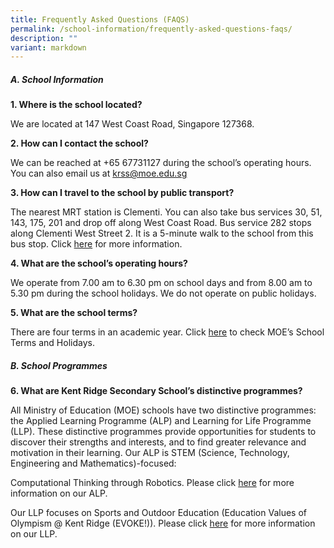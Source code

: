 ```yaml
---
title: Frequently Asked Questions (FAQS)
permalink: /school-information/frequently-asked-questions-faqs/
description: ""
variant: markdown
---
```

##### **A. School Information**

**1\. Where is the school located?**

We are located at 147 West Coast Road, Singapore 127368.

**2\. How can I contact the school?**

We can be reached at +65 67731127 during the school’s operating hours. You can also email us at krss@moe.edu.sg

**3\. How can I travel to the school by public transport?**

The nearest MRT station is Clementi. You can also take bus services 30, 51, 143, 175, 201 and drop off along West Coast Road. Bus service 282 stops along Clementi West Street 2. It is a 5-minute walk to the school from this bus stop. Click [here](https://kentridgesec.moe.edu.sg/school-information/contact-information/) for more information.

**4\. What are the school’s operating hours?**

We operate from 7.00 am to 6.30 pm on school days and from 8.00 am to 5.30 pm during the school holidays. We do not operate on public holidays.

**5\. What are the school terms?**

There are four terms in an academic year. Click [here](https://www.moe.gov.sg/news/press-releases/20230807-school-terms-and-holidays-for-2024) to check MOE’s School Terms and Holidays.

##### B. School Programmes

**6\. What are Kent Ridge Secondary School’s distinctive programmes?**

All Ministry of Education (MOE) schools have two distinctive programmes: the Applied Learning Programme (ALP) and Learning for Life Programme (LLP). These distinctive programmes provide opportunities for students to discover their strengths and interests, and to find greater relevance and motivation in their learning. Our ALP is STEM (Science, Technology, Engineering and Mathematics)-focused:

Computational Thinking through Robotics. Please click [here](/programmes/distinctive-programmes/applied-learning-programme/) for more information on our ALP.

Our LLP focuses on Sports and Outdoor Education (Education Values of Olympism @ Kent Ridge (EVOKE!)). Please click [here](/programmes/distinctive-programmes/learning-for-life-programme/) for more information on our LLP.